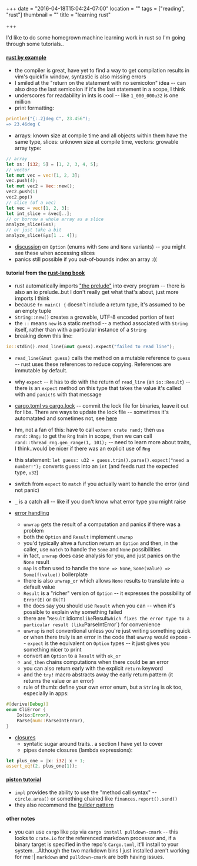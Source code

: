 +++
date = "2016-04-18T15:04:24-07:00"
location = ""
tags = ["reading", "rust"]
thumbnail = ""
title = "learning rust"

+++

I'd like to do some homegrown machine learning work in rust
so I'm going through some tutorials..

<!--more-->

#### [rust by example](http://rustbyexample.com)
* the compiler is great, have yet to find a way to get compilation results in vim's quickfix window,
syntastic is also missing errors
* I smiled at the "return on the statement with no semicolon" idea --
can also drop the last semicolon if it's the last statement in a scope, I think
* underscores for readability in ints is cool --
like `1_000_000u32` is one million
* print formatting:

```rust
println!("{:.2}deg C", 23.456");
=> 23.46deg C
```

* arrays: known size at compile time and all objects within them have the same type,
slices: unknown size at compile time, vectors: growable array type:

```rust
// array
let xs: [i32; 5] = [1, 2, 3, 4, 5];
// vector
let mut vec = vec![1, 2, 3];
vec.push(4);
let mut vec2 = Vec::new();
vec2.push(1)
vec2.pop()
// slice (of a vec)
let vec = vec![1, 2, 3];
let int_slice = &vec[..];
// or borrow a whole array as a slice
analyze_slice(&xs);
// or just take a bit
analyze_slice(&ys[1 .. 4]);
```

* [discussion](http://stackoverflow.com/questions/24771655) on `Option`
(enums with `Some` and `None` variants) -- you might see these when accessing slices
* panics still possible if you out-of-bounds index an array :((


#### tutorial from the [rust-lang book](https://doc.rust-lang.org/book/guessing-game.html)
* rust automatically imports ["the prelude"](https://doc.rust-lang.org/std/prelude/)
into every program -- there is also an io prelude..but I don't really get what that's about,
just more imports I think
* because `fn main() {` doesn't include a return type, it's assumed to be an empty tuple
* `String::new()` creates a growable, UTF-8 encoded portion of text
* the `::` means `new` is a static method -- a method associated with `String` itself,
rather than with a particular instance of a `String`
* breaking down this line:

```rust
io::stdin().read_line(&mut guess).expect("failed to read line");
```

* `read_line(&mut guess)` calls the method on a mutable reference to `guess` --
rust uses these references to reduce copying.
References are immutable by default.
* why `expect` -- it has to do with the return of `read_line` (an `io::Result`) --
there is an `expect` method on this type
that takes the value it's called with and `panic!`s with that message

* [cargo.toml vs cargo.lock](http://doc.crates.io/guide.html#cargotoml-vs-cargolock) --
commit the lock file for binaries, leave it out for libs.
There are ways to update the lock file -- sometimes it's automatated and sometimes not,
see [here](https://doc.rust-lang.org/book/guessing-game.html#generating-a-secret-number)

* hm, not a fan of this: have to call `extern crate rand;` then `use rand::Rng;` to get
the `Rng` train in scope, then we can call `rand::thread_rng.gen_range(1, 101);` --
need to learn more about traits, I think..would be nicer if there was an explicit use of `Rng`

* this statement: `let guess: u32 = guess.trim().parse().expect("need a number!");`
converts guess into an `int` (and feeds rust the expected type, `u32`)
* switch from `expect` to `match` if you actually want to handle the error (and not panic)
* `_` is a catch all -- like if you don't know what error type you might raise

* [error handling](https://doc.rust-lang.org/book/error-handling.html)
  * `unwrap` gets the result of a computation and panics if there was a problem
  * both the `Option` and `Result` implement `unwrap`
  * you'd typically ahve a function return an `Option` and then,
  in the caller, use `match` to handle the `Some` and `None` possibilities
  * in fact, `unwrap` does case analysis for you, and just panics on the `None` result
  * `map` is often used to handle the `None => None`, `Some(value) => Some(f(value))` boilerplate
  * there is also `unwrap_or` which allows `None` results to translate into a default value
  * `Result` is a "richer" version of `Option` -- it expresses the possibility of `Error(E)` or `Ok(T)`
  * the docs say you should use `Result` when you can --
  when it's possible to explain why something failed
  * there are "`Result` idioms` like `Result<i32>` which fixes the error type to a particular result
  (like `ParseIntError`) for convenience
  * `unwrap` is not conventional unless you're just writing something quick
  or when there truly is an error in the code that `unwrap` would expose --
  `expect` is the equivalent on `Option` types -- it just gives you something nicer to print
  * convert an `Option` to a `Result` with `ok_or`
  * `and_then` chains computations when there could be an error
  * you can also return early with the explicit `return` keyword
  * and the `try!` macro abstracts away the early return pattern
  (it returns the value or an error)
  * rule of thumb: define your own error enum, but a `String` is ok too, especially in apps:

```rust
#[derive(Debug)]
enum CliError {
    Io(io:Error),
    Parse(num::ParseIntError),
}
```

* [closures](https://doc.rust-lang.org/book/closures.html)
  * syntatic sugar around traits.. a section I have yet to cover
  * pipes denote closures (lambda expressions):

```rust
let plus_one = |x: i32| x + 1;
assert_eq!(2, plus_one(1));
```


#### [piston tutorial](https://github.com/PistonDevelopers/Piston-Tutorials/tree/master/getting-started)
* `impl` provides the ability to use the "method call syntax" --
`circle.area()` or something chained like `finances.report().send()`
* they also recommend the [builder pattern](https://doc.rust-lang.org/book/method-syntax.html)

#### other notes
* you can use `cargo` like `pip` via `cargo install pulldown-cmark` --
this looks to `crate.io` for the referenced markdown processor
and, if a binary target is specified in the repo's `Cargo.toml`,
it'll install to your system.
..Although the two markdown bins I just installed aren't working for me :|
`markdown` and `pulldown-cmark` are both having issues.
